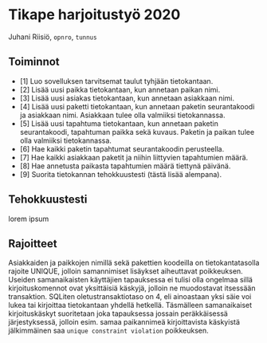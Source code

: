 # Tikape harjoitustyö 2020

Juhani Riisiö, `opnro`, `tunnus`

## Toiminnot

- [1] Luo sovelluksen tarvitsemat taulut tyhjään tietokantaan.
- [2] Lisää uusi paikka tietokantaan, kun annetaan paikan nimi.
- [3] Lisää uusi asiakas tietokantaan, kun annetaan asiakkaan nimi.
- [4] Lisää uusi paketti tietokantaan, kun annetaan paketin seurantakoodi ja asiakkaan nimi. Asiakkaan tulee olla valmiiksi tietokannassa.
- [5] Lisää uusi tapahtuma tietokantaan, kun annetaan paketin seurantakoodi, tapahtuman paikka sekä kuvaus. Paketin ja paikan tulee olla valmiiksi tietokannassa.
- [6] Hae kaikki paketin tapahtumat seurantakoodin perusteella.
- [7] Hae kaikki asiakkaan paketit ja niihin liittyvien tapahtumien määrä.
- [8] Hae annetusta paikasta tapahtumien määrä tiettynä päivänä.
- [9] Suorita tietokannan tehokkuustesti (tästä lisää alempana).

## Tehokkuustesti

lorem ipsum

## Rajoitteet

Asiakkaiden ja paikkojen nimillä sekä pakettien koodeilla on tietokantatasolla rajoite UNIQUE, jolloin samannimiset lisäykset aiheuttavat poikkeuksen. Useiden samanaikaisten käyttäjien tapauksessa ei tulisi olla ongelmaa sillä kirjoituskomennot ovat yksittäisiä käskyjä, jolloin ne muodostavat itsessään transaktion. SQLiten oletustransaktiotaso on 4, eli ainoastaan yksi säie voi lukea tai kirjoittaa tietokantaan yhdellä hetkellä. Täsmälleen samanaikaiset kirjoituskäskyt suoritetaan joka tapauksessa jossain peräkkäisessä järjestyksessä, jolloin esim. samaa paikannimeä kirjoittavista käskyistä jälkimmäinen saa `unique constraint violation` poikkeuksen.
